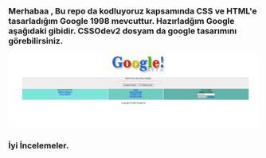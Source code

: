 ### Merhabaa , Bu repo da kodluyoruz kapsamında CSS ve HTML'e tasarladığım Google 1998  mevcuttur. Hazırladğım Google aşağıdaki gibidir. CSSOdev2 dosyam da google tasarımını görebilirsiniz.
![](https://github.com/SedefMercan/CSSODEV2/blob/main/google.png)
### İyi İncelemeler.
